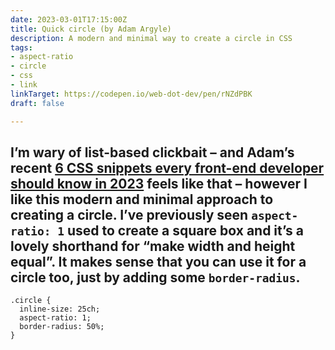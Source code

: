 ```yaml
---
date: 2023-03-01T17:15:00Z
title: Quick circle (by Adam Argyle)
description: A modern and minimal way to create a circle in CSS
tags:
- aspect-ratio
- circle
- css
- link
linkTarget: https://codepen.io/web-dot-dev/pen/rNZdPBK
draft: false

---
```

I’m wary of list-based clickbait – and Adam’s recent [6 CSS snippets every front-end developer should know in 2023](https://web.dev/6-css-snippets-every-front-end-developer-should-know-in-2023) feels like that – however I like this modern and minimal approach to creating a circle. I’ve previously seen `aspect-ratio: 1` used to create a square box and it’s a lovely shorthand for “make width and height equal”. It makes sense that you can use it for a circle too, just by adding some `border-radius`.
---

    .circle {
      inline-size: 25ch;
      aspect-ratio: 1;
      border-radius: 50%;
    }